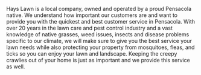 Hays Lawn is a local company, owned and operated by a proud Pensacola native. We understand how important our customers are and want to provide you with the quickest and best customer service in Pensacola. With over 20 years in the lawn care and pest control industry and a vast knowledge of native grasses, weed issues, insects and disease problems specific to our climate, we will make sure to give you the best service your lawn needs while also protecting your property from mosquitoes, fleas, and ticks so you can enjoy your lawn and landscape. Keeping the creepy crawlies out of your home is just as important and we provide this service as well.
